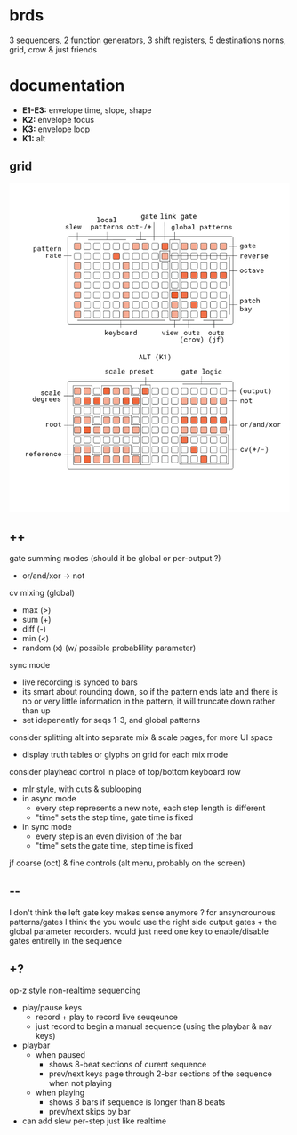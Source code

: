 # brds

3 sequencers, 2 function generators, 3 shift registers, 5 destinations
norns, grid, crow & just friends

# documentation

- **E1-E3:** envelope time, slope, shape
- **K2:** envelope focus
- **K3:** envelope loop
- **K1:** alt

## grid

![brds grid docs](doc/brds.png)

## ++

gate summing modes (should it be global or per-output ?)
- or/and/xor -> not

cv mixing (global)
- max (>)
- sum (+)
- diff (-)
- min (<)
- random (x) (w/ possible probablility parameter)

sync mode
- live recording is synced to bars
- its smart about rounding down, so if the pattern ends late and there is no or very little information in the pattern, it will truncate down rather than up
- set idepenently for seqs 1-3, and global patterns

consider splitting alt into separate mix & scale pages, for more UI space
- display truth tables or glyphs on grid for each mix mode 

consider playhead control in place of top/bottom keyboard row
- mlr style, with cuts & sublooping
- in async mode
  - every step represents a new note, each step length is different
  - "time" sets the step time, gate time is fixed
- in sync mode
  - every step is an even division of the bar
  - "time" sets the gate time, step time is fixed

jf coarse (oct) & fine controls (alt menu, probably on the screen)

## --

I don't think the left gate key makes sense anymore ? for ansyncrounous patterns/gates I think the you would use the right side output gates + the global parameter recorders. would just need one key to enable/disable gates entirelly in the sequence

## +?

op-z style non-realtime sequencing
- play/pause keys
  - record + play to record live seuqeunce
  - just record to begin a manual sequence (using the playbar & nav keys)
- playbar
  - when paused 
    - shows 8-beat sections of curent sequence
    - prev/next keys page through 2-bar sections of the sequence when not playing
  - when playing
    - shows 8 bars if sequence is longer than 8 beats
    - prev/next skips by bar
- can add slew per-step just like realtime
